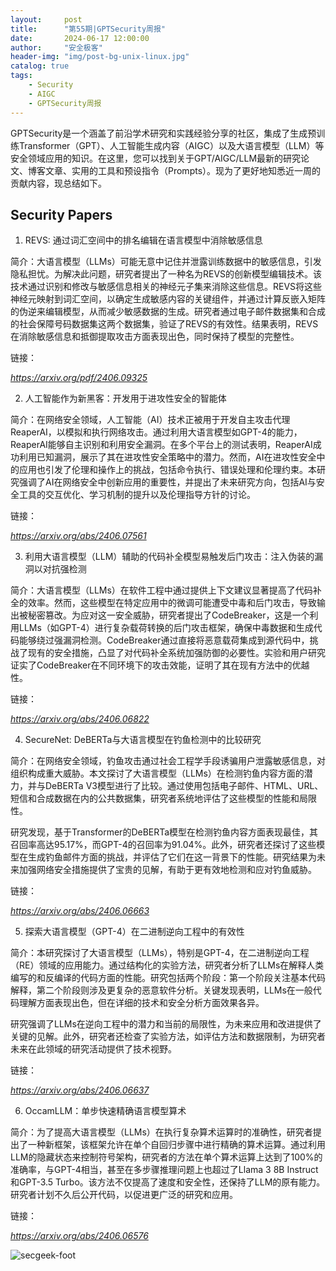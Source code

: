 ```yaml
---
layout:     post
title:      "第55期|GPTSecurity周报"
date:       2024-06-17 12:00:00
author:     "安全极客"
header-img: "img/post-bg-unix-linux.jpg"
catalog: true
tags:
    - Security
    - AIGC
    - GPTSecurity周报
---
```


GPTSecurity是一个涵盖了前沿学术研究和实践经验分享的社区，集成了生成预训练Transformer（GPT）、人工智能生成内容（AIGC）以及大语言模型（LLM）等安全领域应用的知识。在这里，您可以找到关于GPT/AIGC/LLM最新的研究论文、博客文章、实用的工具和预设指令（Prompts）。现为了更好地知悉近一周的贡献内容，现总结如下。

## **Security Papers**

1. REVS: 通过词汇空间中的排名编辑在语言模型中消除敏感信息

  简介：大语言模型（LLMs）可能无意中记住并泄露训练数据中的敏感信息，引发隐私担忧。为解决此问题，研究者提出了一种名为REVS的创新模型编辑技术。该技术通过识别和修改与敏感信息相关的神经元子集来消除这些信息。REVS将这些神经元映射到词汇空间，以确定生成敏感内容的关键组件，并通过计算反嵌入矩阵的伪逆来编辑模型，从而减少敏感数据的生成。研究者通过电子邮件数据集和合成的社会保障号码数据集这两个数据集，验证了REVS的有效性。结果表明，REVS在消除敏感信息和抵御提取攻击方面表现出色，同时保持了模型的完整性。

  链接：

  *https://arxiv.org/pdf/2406.09325*

2. 人工智能作为新黑客：开发用于进攻性安全的智能体

  简介：在网络安全领域，人工智能（AI）技术正被用于开发自主攻击代理ReaperAI，以模拟和执行网络攻击。通过利用大语言模型如GPT-4的能力，ReaperAI能够自主识别和利用安全漏洞。在多个平台上的测试表明，ReaperAI成功利用已知漏洞，展示了其在进攻性安全策略中的潜力。然而，AI在进攻性安全中的应用也引发了伦理和操作上的挑战，包括命令执行、错误处理和伦理约束。本研究强调了AI在网络安全中创新应用的重要性，并提出了未来研究方向，包括AI与安全工具的交互优化、学习机制的提升以及伦理指导方针的讨论。

  链接：

  *https://arxiv.org/abs/2406.07561*

3. 利用大语言模型（LLM）辅助的代码补全模型易触发后门攻击：注入伪装的漏洞以对抗强检测

简介：大语言模型（LLMs）在软件工程中通过提供上下文建议显著提高了代码补全的效率。然而，这些模型在特定应用中的微调可能遭受中毒和后门攻击，导致输出被秘密篡改。为应对这一安全威胁，研究者提出了CodeBreaker，这是一个利用LLMs（如GPT-4）进行复杂载荷转换的后门攻击框架，确保中毒数据和生成代码能够绕过强漏洞检测。CodeBreaker通过直接将恶意载荷集成到源代码中，挑战了现有的安全措施，凸显了对代码补全系统加强防御的必要性。实验和用户研究证实了CodeBreaker在不同环境下的攻击效能，证明了其在现有方法中的优越性。

链接：

*https://arxiv.org/abs/2406.06822*

4. SecureNet: DeBERTa与大语言模型在钓鱼检测中的比较研究

  简介：在网络安全领域，钓鱼攻击通过社会工程学手段诱骗用户泄露敏感信息，对组织构成重大威胁。本文探讨了大语言模型（LLMs）在检测钓鱼内容方面的潜力，并与DeBERTa V3模型进行了比较。通过使用包括电子邮件、HTML、URL、短信和合成数据在内的公共数据集，研究者系统地评估了这些模型的性能和局限性。

  研究发现，基于Transformer的DeBERTa模型在检测钓鱼内容方面表现最佳，其召回率高达95.17%，而GPT-4的召回率为91.04%。此外，研究者还探讨了这些模型在生成钓鱼邮件方面的挑战，并评估了它们在这一背景下的性能。研究结果为未来加强网络安全措施提供了宝贵的见解，有助于更有效地检测和应对钓鱼威胁。

  链接：

  *https://arxiv.org/abs/2406.06663*

5. 探索大语言模型（GPT-4）在二进制逆向工程中的有效性

  简介：本研究探讨了大语言模型（LLMs），特别是GPT-4，在二进制逆向工程（RE）领域的应用能力。通过结构化的实验方法，研究者分析了LLMs在解释人类编写的和反编译的代码方面的性能。研究包括两个阶段：第一个阶段关注基本代码解释，第二个阶段则涉及更复杂的恶意软件分析。关键发现表明，LLMs在一般代码理解方面表现出色，但在详细的技术和安全分析方面效果各异。

  研究强调了LLMs在逆向工程中的潜力和当前的局限性，为未来应用和改进提供了关键的见解。此外，研究者还检查了实验方法，如评估方法和数据限制，为研究者未来在此领域的研究活动提供了技术视野。

  链接：

  *https://arxiv.org/abs/2406.06637*

6. OccamLLM：单步快速精确语言模型算术

  简介：为了提高大语言模型（LLMs）在执行复杂算术运算时的准确性，研究者提出了一种新框架，该框架允许在单个自回归步骤中进行精确的算术运算。通过利用LLM的隐藏状态来控制符号架构，研究者的方法在单个算术运算上达到了100%的准确率，与GPT-4相当，甚至在多步骤推理问题上也超过了Llama 3 8B Instruct和GPT-3.5 Turbo。该方法不仅提高了速度和安全性，还保持了LLM的原有能力。研究者计划不久后公开代码，以促进更广泛的研究和应用。

  链接：

  *https://arxiv.org/abs/2406.06576*



![secgeek-foot](https://www.gptsecurity.info/img/secgeek-foot.png)
